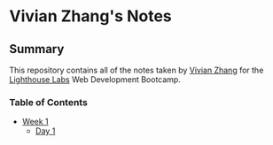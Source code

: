 # Vivian Zhang's Notes

## Summary

This repository contains all of the notes taken by [Vivian Zhang](https://github.com/vvynz) for the [Lighthouse Labs](https://www.lighthouselabs.ca/) Web Development Bootcamp.

### Table of Contents

- [Week 1](/Week_1)
  - [Day 1](/Week_1/Day_1)
